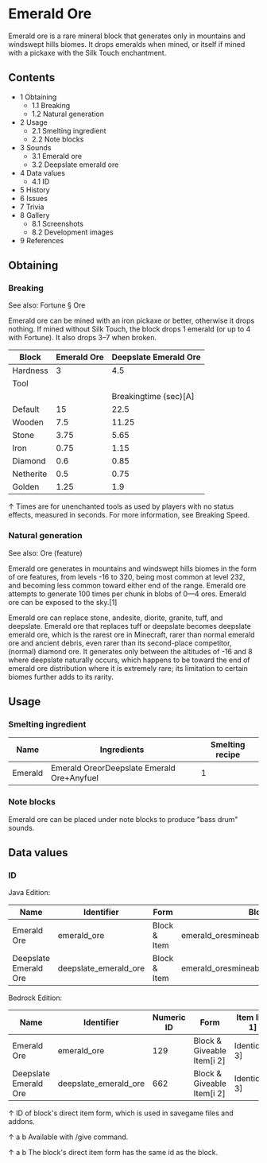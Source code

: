 # Emerald Ore
Emerald ore is a rare mineral block that generates only in mountains and windswept hills biomes. It drops emeralds when mined, or itself if mined with a pickaxe with the Silk Touch enchantment.

## Contents
- 1 Obtaining
	- 1.1 Breaking
	- 1.2 Natural generation
- 2 Usage
	- 2.1 Smelting ingredient
	- 2.2 Note blocks
- 3 Sounds
	- 3.1 Emerald ore
	- 3.2 Deepslate emerald ore
- 4 Data values
	- 4.1 ID
- 5 History
- 6 Issues
- 7 Trivia
- 8 Gallery
	- 8.1 Screenshots
	- 8.2 Development images
- 9 References

## Obtaining
### Breaking
See also: Fortune § Ore

Emerald ore can be mined with an iron pickaxe or better, otherwise it drops nothing. If mined without Silk Touch, the block drops 1 emerald (or up to 4 with Fortune). It also drops 3–7 when broken.

| Block     | Emerald Ore | Deepslate Emerald Ore |
|-----------|-------------|-----------------------|
| Hardness  | 3           | 4.5                   |
| Tool      |             |                       |
|           |             | Breakingtime (sec)[A] |
| Default   | 15          | 22.5                  |
| Wooden    | 7.5         | 11.25                 |
| Stone     | 3.75        | 5.65                  |
| Iron      | 0.75        | 1.15                  |
| Diamond   | 0.6         | 0.85                  |
| Netherite | 0.5         | 0.75                  |
| Golden    | 1.25        | 1.9                   |


↑ Times are for unenchanted tools as used by players with no status effects, measured in seconds. For more information, see Breaking Speed.


### Natural generation
See also: Ore (feature)

Emerald ore generates in mountains and windswept hills biomes in the form of ore features, from levels -16 to 320, being most common at level 232, and becoming less common toward either end of the range. Emerald ore attempts to generate 100 times per chunk in blobs of 0—4 ores. Emerald ore can be exposed to the sky.[1]

Emerald ore can replace stone, andesite, diorite, granite, tuff, and deepslate. Emerald ore that replaces tuff or deepslate becomes deepslate emerald ore, which is the rarest ore in Minecraft, rarer than normal emerald ore and ancient debris, even rarer than its second-place competitor, (normal) diamond ore. It generates only between the altitudes of -16 and 8 where deepslate naturally occurs, which happens to be toward the end of emerald ore distribution where it is extremely rare; its limitation to certain biomes further adds to its rarity.


## Usage
### Smelting ingredient
| Name    | Ingredients                                | Smelting recipe |
|---------|--------------------------------------------|-----------------|
| Emerald | Emerald OreorDeepslate Emerald Ore+Anyfuel | 1               |

### Note blocks
Emerald ore can be placed under note blocks to produce "bass drum" sounds.

## Data values
### ID
Java Edition:

| Name                  | Identifier            | Form         | Block tags                                  | Translation key                       |
|-----------------------|-----------------------|--------------|---------------------------------------------|---------------------------------------|
| Emerald Ore           | emerald_ore           | Block & Item | emerald_oresmineable/pickaxeneeds_iron_tool | block.minecraft.emerald_ore           |
| Deepslate Emerald Ore | deepslate_emerald_ore | Block & Item | emerald_oresmineable/pickaxeneeds_iron_tool | block.minecraft.deepslate_emerald_ore |

Bedrock Edition:

| Name                  | Identifier            | Numeric ID | Form                       | Item ID[i 1]   | Translation key                 |
|-----------------------|-----------------------|------------|----------------------------|----------------|---------------------------------|
| Emerald Ore           | emerald_ore           | 129        | Block & Giveable Item[i 2] | Identical[i 3] | tile.emerald_ore.name           |
| Deepslate Emerald Ore | deepslate_emerald_ore | 662        | Block & Giveable Item[i 2] | Identical[i 3] | tile.deepslate_emerald_ore.name |


↑ ID of block's direct item form, which is used in savegame files and addons.

↑ a b Available with /give command.

↑ a b The block's direct item form has the same id as the block.


